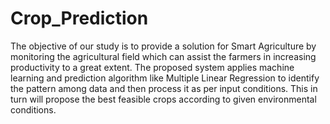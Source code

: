 # Crop_Prediction
 
The objective of our study is to provide a solution for Smart Agriculture by monitoring the agricultural field which can assist the farmers in increasing productivity to a great extent.
The proposed system applies machine learning and prediction algorithm like Multiple Linear Regression to identify the pattern among data and then process it as per input conditions.
This in turn will propose the best feasible crops according to given environmental conditions.
